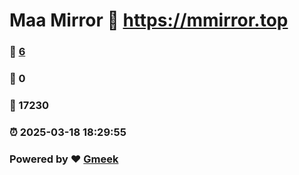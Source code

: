 # Maa Mirror :link: https://mmirror.top 
### :page_facing_up: [6](https://mmirror.top/tag.html) 
### :speech_balloon: 0 
### :hibiscus: 17230 
### :alarm_clock: 2025-03-18 18:29:55 
### Powered by :heart: [Gmeek](https://github.com/Meekdai/Gmeek)

